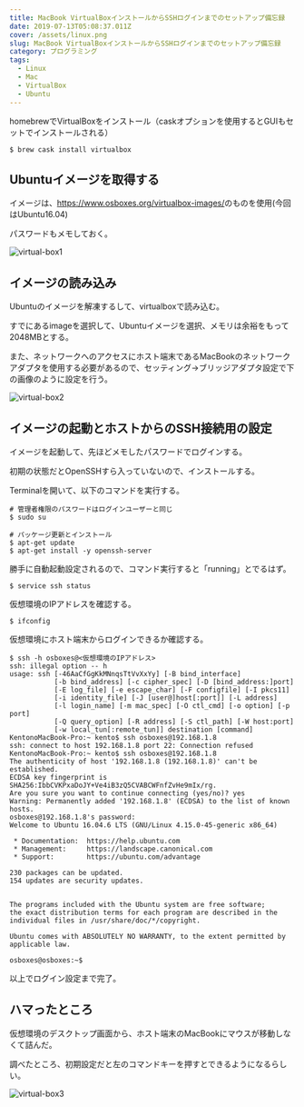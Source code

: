 ```yaml
---
title: MacBook VirtualBoxインストールからSSHログインまでのセットアップ備忘録
date: 2019-07-13T05:08:37.011Z
cover: /assets/linux.png
slug: MacBook VirtualBoxインストールからSSHログインまでのセットアップ備忘録
category: プログラミング
tags:
  - Linux
  - Mac
  - VirtualBox
  - Ubuntu
---
```

homebrewでVirtualBoxをインストール（caskオプションを使用するとGUIもセットでインストールされる）

```
$ brew cask install virtualbox
```

## Ubuntuイメージを取得する

イメージは、<https://www.osboxes.org/virtualbox-images/>のものを使用(今回はUbuntu16.04)

パスワードもメモしておく。

![virtual-box1](/assets/virtual-box1.png)

## イメージの読み込み

Ubuntuのイメージを解凍するして、virtualboxで読み込む。

すでにあるimageを選択して、Ubuntuイメージを選択、メモリは余裕をもって2048MBとする。

また、ネットワークへのアクセスにホスト端末であるMacBookのネットワークアダプタを使用する必要があるので、セッティング→ブリッジアダプタ設定で下の画像のように設定を行う。

![virtual-box2](/assets/virtualbox-2.png)

## イメージの起動とホストからのSSH接続用の設定

イメージを起動して、先ほどメモしたパスワードでログインする。

初期の状態だとOpenSSHすら入っていないので、インストールする。

Terminalを開いて、以下のコマンドを実行する。

```
# 管理者権限のパスワードはログインユーザーと同じ
$ sudo su

# パッケージ更新とインストール
$ apt-get update
$ apt-get install -y openssh-server
```

勝手に自動起動設定されるので、コマンド実行すると「running」とでるはず。

```
$ service ssh status
```

仮想環境のIPアドレスを確認する。

```
$ ifconfig
```

仮想環境にホスト端末からログインできるか確認する。

```
$ ssh -h osboxes@<仮想環境のIPアドレス>
ssh: illegal option -- h
usage: ssh [-46AaCfGgKkMNnqsTtVvXxYy] [-B bind_interface]
           [-b bind_address] [-c cipher_spec] [-D [bind_address:]port]
           [-E log_file] [-e escape_char] [-F configfile] [-I pkcs11]
           [-i identity_file] [-J [user@]host[:port]] [-L address]
           [-l login_name] [-m mac_spec] [-O ctl_cmd] [-o option] [-p port]
           [-Q query_option] [-R address] [-S ctl_path] [-W host:port]
           [-w local_tun[:remote_tun]] destination [command]
KentonoMacBook-Pro:~ kento$ ssh osboxes@192.168.1.8
ssh: connect to host 192.168.1.8 port 22: Connection refused
KentonoMacBook-Pro:~ kento$ ssh osboxes@192.168.1.8
The authenticity of host '192.168.1.8 (192.168.1.8)' can't be established.
ECDSA key fingerprint is SHA256:IbbCVKPxaDoJY+Ve4iB3zQ5CVABCWFnfZvHe9mIx/rg.
Are you sure you want to continue connecting (yes/no)? yes
Warning: Permanently added '192.168.1.8' (ECDSA) to the list of known hosts.
osboxes@192.168.1.8's password: 
Welcome to Ubuntu 16.04.6 LTS (GNU/Linux 4.15.0-45-generic x86_64)

 * Documentation:  https://help.ubuntu.com
 * Management:     https://landscape.canonical.com
 * Support:        https://ubuntu.com/advantage

230 packages can be updated.
154 updates are security updates.


The programs included with the Ubuntu system are free software;
the exact distribution terms for each program are described in the
individual files in /usr/share/doc/*/copyright.

Ubuntu comes with ABSOLUTELY NO WARRANTY, to the extent permitted by
applicable law.

osboxes@osboxes:~$ 
```

以上でログイン設定まで完了。

## ハマったところ

仮想環境のデスクトップ画面から、ホスト端末のMacBookにマウスが移動しなくて詰んだ。

調べたところ、初期設定だと左のコマンドキーを押すとできるようになるらしい。

![virtual-box3](/assets/virtual-box3.png)
